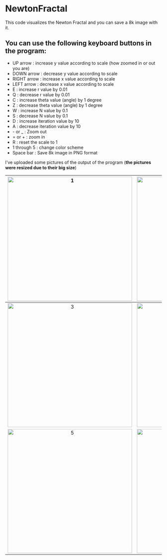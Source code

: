# NewtonFractal

This code visualizes the Newton Fractal and you can save a 8k image with it.

## You can use the following keyboard buttons in the program:

-  UP arrow : increase y value according to scale (how zoomed in or out you are)</li>
-  DOWN arrow : decrease y value according to scale</li>
-  RIGHT arrow : increase x value according to scale</li>
-  LEFT arrow : decrease x value according to scale</li>
-  E : increase r value by 0.01</li>
-  Q : decrease r value by 0.01</li>
-  C : increase theta value (angle) by 1 degree</li>
-  Z : decrease theta value (angle) by 1 degree</li>
-  W : increase N value by 0.1</li>
-  S : decrease N value by 0.1</li>
-  D : increase iteration value by 10</li>
-  A : decrease iteration value by 10</li>
-  \- or \_ : Zoom out</li>
-  \= or \+ : zoom in</li>
-  R : reset the scale to 1</li>
-  1 through 5 : change color scheme</li>
-  Space bar : Save 8k image in PNG format

I've uploaded some pictures of the output of the program (**the pictures were resized due to their big size**)


|<img alt="1" src="https://github.com/user-attachments/assets/90e877a0-26dc-4803-9398-03c3d41c6d76" width="400">|<img alt="2" src="https://github.com/user-attachments/assets/0f6d93db-48e8-4400-b4f4-309560258b3c" width="400">|
|:---:|:---:|
|<img alt="3" src="https://github.com/user-attachments/assets/3be4833e-e3cf-474d-8ef8-a746b189149e" width="400">|<img alt="4" src="https://github.com/user-attachments/assets/2d977bf6-449d-4d2e-9fb1-5fa6e6e88f55" width="400">|
|<img alt="5" src="https://github.com/user-attachments/assets/39182873-9d5b-445b-b496-125709457359" width="400">|<img alt="6" src="https://github.com/user-attachments/assets/6c2af6fd-1b49-40c2-9d57-cb69d096509e" width="400">|
